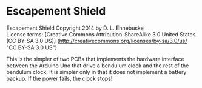 # Escapement Shield

Escapement Shield Copyright 2014 by D. L. Ehnebuske  
License terms: [Creative Commons Attribution-ShareAlike 3.0 United States (CC BY-SA 3.0 US)]
(http://creativecommons.org/licenses/by-sa/3.0/us/ "CC BY-SA 3.0 US")

This is the simpler of two PCBs that implements the hardware interface between the Arduino Uno
that drive a bendulum clock and the rest of the bendulum clock. It is simpler only in that it
does not implement a battery backup. If the power fails, the clock stops!